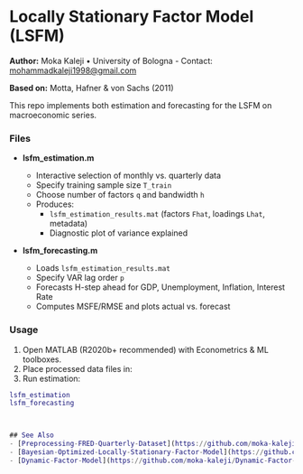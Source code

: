 # Locally Stationary Factor Model (LSFM)

**Author:** Moka Kaleji • University of Bologna - Contact: mohammadkaleji1998@gmail.com

**Based on:** Motta, Hafner & von Sachs (2011)

This repo implements both estimation and forecasting for the LSFM on macroeconomic series.  

### Files

- **lsfm_estimation.m**  
  - Interactive selection of monthly vs. quarterly data  
  - Specify training sample size `T_train`  
  - Choose number of factors `q` and bandwidth `h`  
  - Produces:
    - `lsfm_estimation_results.mat` (factors `Fhat`, loadings `Lhat`, metadata)  
    - Diagnostic plot of variance explained  

- **lsfm_forecasting.m**  
  - Loads `lsfm_estimation_results.mat`  
  - Specify VAR lag order `p`  
  - Forecasts H-step ahead for GDP, Unemployment, Inflation, Interest Rate  
  - Computes MSFE/RMSE and plots actual vs. forecast  

### Usage

1. Open MATLAB (R2020b+ recommended) with Econometrics & ML toolboxes.
2. Place processed data files in:
3. Run estimation:
```matlab
lsfm_estimation
lsfm_forecasting



## See Also
- [Preprocessing-FRED-Quarterly-Dataset](https://github.com/moka-kaleji/Preprocessing-FRED-Quarterly-Dataset)
- [Bayesian-Optimized-Locally-Stationary-Factor-Model](https://github.com/moka-kaleji/Bayesian-Optimized-Locally-Stationary-Factor-Model)
- [Dynamic-Factor-Model](https://github.com/moka-kaleji/Dynamic-Factor-Model)
